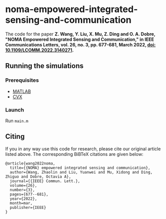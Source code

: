 # noma-empowered-integrated-sensing-and-communication

The code for the paper 
**Z. Wang, Y. Liu, X. Mu, Z. Ding and O. A. Dobre, "NOMA Empowered Integrated Sensing and Communication," in IEEE Communications Letters, vol. 26, no. 3, pp. 677-681, March 2022, [doi: 10.1109/LCOMM.2022.3140271](https://ieeexplore.ieee.org/abstract/document/9668964).**

## Running the simulations

### Prerequisites

- [MATLAB](https://uk.mathworks.com/products/matlab.html)
- [CVX](http://cvxr.com/cvx/)

### Launch

Run `main.m`

## Citing
If you in any way use this code for research, please cite our original article listed above. The corresponding BiBTeX citations are given below:
```
@article{wang2022noma,
  title={{NOMA} empowered integrated sensing and communication},
  author={Wang, Zhaolin and Liu, Yuanwei and Mu, Xidong and Ding, Zhiguo and Dobre, Octavia A},
  journal={{IEEE} Commun. Lett.},
  volume={26},
  number={3},
  pages={677--681},
  year={2022},
  month=mar,
  publisher={IEEE}
}
```
